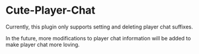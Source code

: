 # Cute-Player-Chat

Currently, this plugin only supports setting and deleting player chat suffixes.

In the future, more modifications to player chat information will be added to make player chat more loving.

